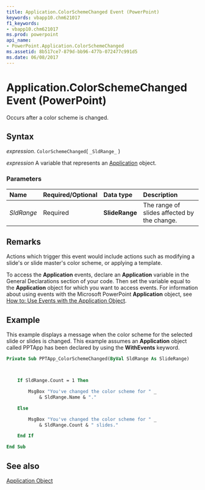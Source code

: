 ```yaml
---
title: Application.ColorSchemeChanged Event (PowerPoint)
keywords: vbapp10.chm621017
f1_keywords:
- vbapp10.chm621017
ms.prod: powerpoint
api_name:
- PowerPoint.Application.ColorSchemeChanged
ms.assetid: 8b517ce7-879d-bb96-477b-072477c991d5
ms.date: 06/08/2017
---
```



# Application.ColorSchemeChanged Event (PowerPoint)

Occurs after a color scheme is changed.


## Syntax

 _expression_. `ColorSchemeChanged`( `_SldRange_` )

 _expression_ A variable that represents an [Application](./PowerPoint.Application.md) object.


### Parameters



|Name|Required/Optional|Data type|Description|
|:-----|:-----|:-----|:-----|
| _SldRange_|Required|**SlideRange**| The range of slides affected by the change.|

## Remarks

Actions which trigger this event would include actions such as modifying a slide's or slide master's color scheme, or applying a template.

To access the  **Application** events, declare an **Application** variable in the General Declarations section of your code. Then set the variable equal to the **Application** object for which you want to access events. For information about using events with the Microsoft PowerPoint **Application** object, see [How to: Use Events with the Application Object](../powerpoint/How-to/use-events-with-the-application-object.md).


## Example

This example displays a message when the color scheme for the selected slide or slides is changed. This example assumes an  **Application** object called PPTApp has been declared by using the **WithEvents** keyword.


```vb
Private Sub PPTApp_ColorSchemeChanged(ByVal SldRange As SlideRange)



    If SldRange.Count = 1 Then

        MsgBox "You've changed the color scheme for " _
            & SldRange.Name & "."

    Else

        MsgBox "You've changed the color scheme for " _
            & SldRange.Count & " slides."

    End If

End Sub
```


## See also


[Application Object](PowerPoint.Application.md)

